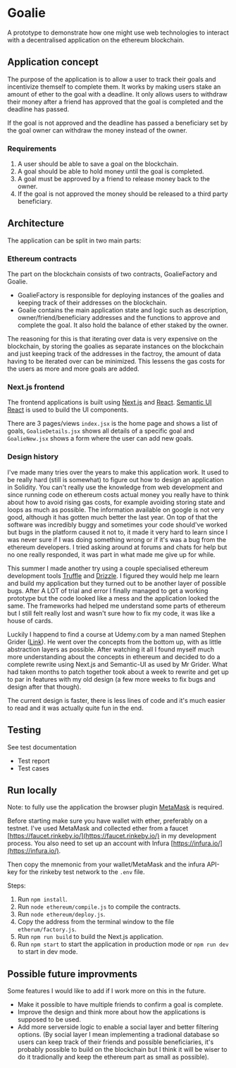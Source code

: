 # Goalie
A prototype to demonstrate how one might use web technologies to interact with a decentralised application on the ethereum blockchain.

## Application concept
The purpose of the application is to allow a user to track their goals and incentivize themself to complete them. It works by making users stake an amount of ether to the goal with a deadline. It only allows users to withdraw their money after a friend has approved that the goal is completed and the deadline has passed.

If the goal is not approved and the deadline has passed a beneficiary set by the goal owner can withdraw the money instead of the owner.

### Requirements
1. A user should be able to save a goal on the blockchain.
2. A goal should be able to hold money until the goal is completed.
3. A goal must be approved by a friend to release money back to the owner.
4. If the goal is not approved the money should be released to a third party beneficiary.

## Architecture
The application can be split in two main parts:

### Ethereum contracts
The part on the blockchain consists of two contracts, GoalieFactory and Goalie.

* GoalieFactory is responsible for deploying instances of the goalies and keeping track of their addresses on the blockchain.
* Goalie contains the main application state and logic such as description, owner/friend/beneficiary addresses and the functions to approve and complete the goal. It also hold the balance of ether staked by the owner.

The reasoning for this is that iterating over data is very expensive on the blockchain, by storing the goalies as separate instances on the blockchain and just keeping track of the addresses in the factroy, the amount of data having to be iterated over can be minimized. This lessens the gas costs for the users as more and more goals are added.

### Next.js frontend
The frontend applications is built using [Next.js](https://nextjs.org/) and [React](https://reactjs.org/).
[Semantic UI React](https://github.com/Semantic-Org/Semantic-UI-React) is used to build the UI components.

There are 3 pages/views `index.jsx` is the home page and shows a list of goals, `GoalieDetails.jsx` shows all details of a specific goal and `GoalieNew.jsx` shows a form where the user can add new goals.

### Design history
I've made many tries over the years to make this application work. It used to be really hard (still is somewhat) to figure out how to design an application in Solidity. You can't really use the knowledge from web development and since running code on ethereum costs actual money you really have to think about how to avoid rising gas costs, for example avoiding storing state and loops as much as possible. The information available on google is not very good, although it has gotten much better the last year. On top of that the software was incredibly buggy and sometimes your code should've worked but bugs in the platform caused it not to, it made it very hard to learn since I was never sure if I was doing something wrong or if it's was a bug from the ethereum developers. I tried asking around at forums and chats for help but no one really responded, it was part in what made me give up for while.

This summer I made another try using a couple specialised ethereum development tools [Truffle](https://github.com/trufflesuite/truffle) and [Drizzle](https://github.com/trufflesuite/drizzle). I figured they would help me learn and build my application but they turned out to be another layer of possible bugs. After A LOT of trial and error I finally managed to get a working prototype but the code looked like a mess and the application looked the same. The frameworks had helped me understand some parts of ethereum but I still felt really lost and wasn't sure how to fix my code, it was like a house of cards.

Luckily I happend to find a course at Udemy.com by a man named Stephen Grider ([Link](https://www.udemy.com/ethereum-and-solidity-the-complete-developers-guide/)). He went over the concepts from the bottom up, with as little abstraction layers as possible. After watching it all I found myself much more understanding about the concepts in ethereum and decided to do a complete rewrite using Next.js and Semantic-UI as used by Mr Grider. What had taken months to patch together took about a week to rewrite and get up to par in features with my old design (a few more weeks to fix bugs and design after that though).

The current design is faster, there is less lines of code and it's much easier to read and it was actually quite fun in the end.

## Testing
See test documentation
* Test report 
* Test cases

## Run locally
Note: to fully use the application the browser plugin [MetaMask](https://metamask.io/) is required.

Before starting make sure you have wallet with ether, preferably on a testnet. I've used MetaMask and collected ether from a faucet [https://faucet.rinkeby.io/](https://faucet.rinkeby.io/) in my development process. You also need to set up an account with Infura [https://infura.io/](https://infura.io/).

Then copy the mnemonic from your wallet/MetaMask and the infura API-key for the rinkeby test network to the `.env` file.

Steps: 
1. Run `npm install`.
2. Run `node ethereum/compile.js` to compile the contracts.
3. Run `node ethereum/deploy.js`.
4. Copy the address from the terminal window to the file `etherum/factory.js`.
5. Run `npm run build` to build the Next.js application.
6. Run `npm start` to start the application in production mode or `npm run dev` to start in dev mode.

## Possible future improvments
Some features I would like to add if I work more on this in the future.
* Make it possible to have multiple friends to confirm a goal is complete.
* Improve the design and think more about how the applications is supposed to be used.
* Add more serverside logic to enable a social layer and better filtering options.
  (By social layer I mean implementing a tradional database so users can keep track of their friends and possible beneficiaries, it's probably possible to build on the blockchain but I think it will be wiser to do it tradionally and keep the ethereum part as small as possible).